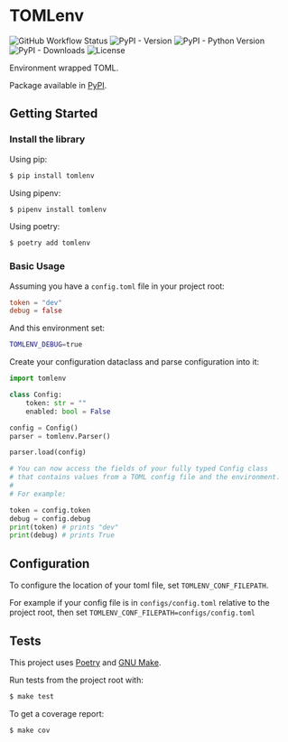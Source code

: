# TOMLenv
![GitHub Workflow Status](https://img.shields.io/github/actions/workflow/status/joaonsantos/tomlenv/python-publish.yml)
![PyPI - Version](https://img.shields.io/pypi/v/tomlenv)
![PyPI - Python Version](https://img.shields.io/pypi/pyversions/tomlenv)
![PyPI - Downloads](https://img.shields.io/pypi/dm/tomlenv)
![License](https://img.shields.io/github/license/joaonsantos/tomlenv)

Environment wrapped TOML. 

Package available in [PyPI](https://pypi.org/project/tomlenv/).

## Getting Started

### Install the library

Using pip:
```sh
$ pip install tomlenv
```

Using pipenv:
```sh
$ pipenv install tomlenv
```

Using poetry:
```sh
$ poetry add tomlenv
```

### Basic Usage

Assuming you have a `config.toml` file in your project root:
```toml
token = "dev"
debug = false
```

And this environment set:
```sh
TOMLENV_DEBUG=true
```

Create your configuration dataclass and parse configuration into it:
```python
import tomlenv

class Config:
    token: str = ""
    enabled: bool = False

config = Config()
parser = tomlenv.Parser()

parser.load(config)

# You can now access the fields of your fully typed Config class
# that contains values from a TOML config file and the environment.
#
# For example:

token = config.token
debug = config.debug
print(token) # prints "dev"
print(debug) # prints True
```

## Configuration

To configure the location of your toml file, set `TOMLENV_CONF_FILEPATH`.

For example if your config file is in `configs/config.toml` relative to the project root, then set `TOMLENV_CONF_FILEPATH=configs/config.toml`

## Tests

This project uses [Poetry](https://python-poetry.org/) and [GNU Make](https://www.gnu.org/software/make/).

Run tests from the project root with:
```sh
$ make test
```

To get a coverage report:
```sh
$ make cov
```